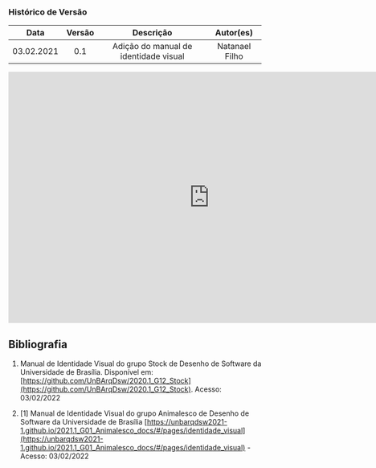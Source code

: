 ### Histórico de Versão
|    Data    | Versão | Descrição            | Autor(es)       |
| :--------: | :----: | :------------------: | :-------------: |
| 03.02.2021 |  0.1   | Adição do manual de identidade visual | Natanael Filho|   fi


<embed src="https://github.com/UnBArqDsw2021-2/2021.2_G2_lava-jato/tree/28-identidadeVisual/docs/assets/pdf/manualIdentidadeVisual.pdf" width="800px" height="500px" />

## Bibliografia

1. Manual de Identidade Visual do grupo Stock de Desenho de Software da Universidade de Brasília. Disponível em: [https://github.com/UnBArqDsw/2020.1_G12_Stock](https://github.com/UnBArqDsw/2020.1_G12_Stock). Acesso: 03/02/2022

2. [1] Manual de Identidade Visual do grupo Animalesco de Desenho de Software da Universidade de Brasília [https://unbarqdsw2021-1.github.io/2021.1_G01_Animalesco_docs/#/pages/identidade_visual](https://unbarqdsw2021-1.github.io/2021.1_G01_Animalesco_docs/#/pages/identidade_visual) - Acesso: 03/02/2022